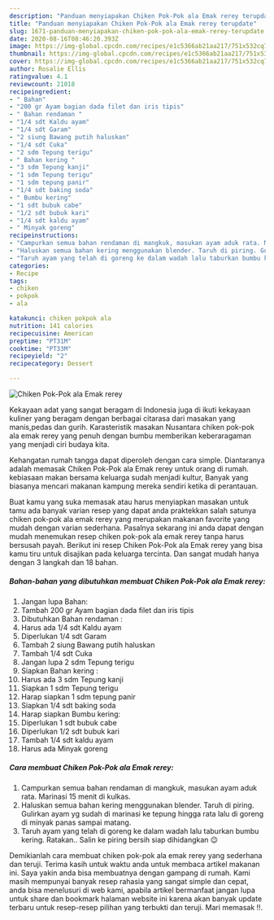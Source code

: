 ```yaml
---
description: "Panduan menyiapakan Chiken Pok-Pok ala Emak rerey terupdate"
title: "Panduan menyiapakan Chiken Pok-Pok ala Emak rerey terupdate"
slug: 1671-panduan-menyiapakan-chiken-pok-pok-ala-emak-rerey-terupdate
date: 2020-08-16T08:46:20.393Z
image: https://img-global.cpcdn.com/recipes/e1c5366ab21aa217/751x532cq70/chiken-pok-pok-ala-emak-rerey-foto-resep-utama.jpg
thumbnail: https://img-global.cpcdn.com/recipes/e1c5366ab21aa217/751x532cq70/chiken-pok-pok-ala-emak-rerey-foto-resep-utama.jpg
cover: https://img-global.cpcdn.com/recipes/e1c5366ab21aa217/751x532cq70/chiken-pok-pok-ala-emak-rerey-foto-resep-utama.jpg
author: Rosalie Ellis
ratingvalue: 4.1
reviewcount: 21018
recipeingredient:
- " Bahan"
- "200 gr Ayam bagian dada filet dan iris tipis"
- " Bahan rendaman "
- "1/4 sdt Kaldu ayam"
- "1/4 sdt Garam"
- "2 siung Bawang putih haluskan"
- "1/4 sdt Cuka"
- "2 sdm Tepung terigu"
- " Bahan kering "
- "3 sdm Tepung kanji"
- "1 sdm Tepung terigu"
- "1 sdm tepung panir"
- "1/4 sdt baking soda"
- " Bumbu kering"
- "1 sdt bubuk cabe"
- "1/2 sdt bubuk kari"
- "1/4 sdt kaldu ayam"
- " Minyak goreng"
recipeinstructions:
- "Campurkan semua bahan rendaman di mangkuk, masukan ayam aduk rata. Marinasi 15 menit di kulkas."
- "Haluskan semua bahan kering menggunakan blender. Taruh di piring. Gulirkan ayam yg sudah di marinasi ke tepung hingga rata lalu di goreng di minyak panas sampai matang."
- "Taruh ayam yang telah di goreng ke dalam wadah lalu taburkan bumbu kering. Ratakan.. Salin ke piring bersih siap dihidangkan 😉"
categories:
- Recipe
tags:
- chiken
- pokpok
- ala

katakunci: chiken pokpok ala 
nutrition: 141 calories
recipecuisine: American
preptime: "PT31M"
cooktime: "PT33M"
recipeyield: "2"
recipecategory: Dessert

---
```



![Chiken Pok-Pok ala Emak rerey](https://img-global.cpcdn.com/recipes/e1c5366ab21aa217/751x532cq70/chiken-pok-pok-ala-emak-rerey-foto-resep-utama.jpg)

Kekayaan adat yang sangat beragam di Indonesia juga di ikuti kekayaan kuliner yang beragam dengan berbagai citarasa dari masakan yang manis,pedas dan gurih. Karasteristik masakan Nusantara chiken pok-pok ala emak rerey yang penuh dengan bumbu memberikan keberaragaman yang menjadi ciri budaya kita.




Kehangatan rumah tangga dapat diperoleh dengan cara simple. Diantaranya adalah memasak Chiken Pok-Pok ala Emak rerey untuk orang di rumah. kebiasaan makan bersama keluarga sudah menjadi kultur, Banyak yang biasanya mencari makanan kampung mereka sendiri ketika di perantauan.

Buat kamu yang suka memasak atau harus menyiapkan masakan untuk tamu ada banyak varian resep yang dapat anda praktekkan salah satunya chiken pok-pok ala emak rerey yang merupakan makanan favorite yang mudah dengan varian sederhana. Pasalnya sekarang ini anda dapat dengan mudah menemukan resep chiken pok-pok ala emak rerey tanpa harus bersusah payah.
Berikut ini resep Chiken Pok-Pok ala Emak rerey yang bisa kamu tiru untuk disajikan pada keluarga tercinta. Dan sangat mudah hanya dengan 3 langkah dan 18 bahan.


<!--inarticleads1-->

##### Bahan-bahan yang dibutuhkan membuat Chiken Pok-Pok ala Emak rerey:

1. Jangan lupa  Bahan:
1. Tambah 200 gr Ayam bagian dada filet dan iris tipis
1. Dibutuhkan  Bahan rendaman :
1. Harus ada 1/4 sdt Kaldu ayam
1. Diperlukan 1/4 sdt Garam
1. Tambah 2 siung Bawang putih haluskan
1. Tambah 1/4 sdt Cuka
1. Jangan lupa 2 sdm Tepung terigu
1. Siapkan  Bahan kering :
1. Harus ada 3 sdm Tepung kanji
1. Siapkan 1 sdm Tepung terigu
1. Harap siapkan 1 sdm tepung panir
1. Siapkan 1/4 sdt baking soda
1. Harap siapkan  Bumbu kering:
1. Diperlukan 1 sdt bubuk cabe
1. Diperlukan 1/2 sdt bubuk kari
1. Tambah 1/4 sdt kaldu ayam
1. Harus ada  Minyak goreng




<!--inarticleads2-->

##### Cara membuat  Chiken Pok-Pok ala Emak rerey:

1. Campurkan semua bahan rendaman di mangkuk, masukan ayam aduk rata. Marinasi 15 menit di kulkas.
1. Haluskan semua bahan kering menggunakan blender. Taruh di piring. Gulirkan ayam yg sudah di marinasi ke tepung hingga rata lalu di goreng di minyak panas sampai matang.
1. Taruh ayam yang telah di goreng ke dalam wadah lalu taburkan bumbu kering. Ratakan.. Salin ke piring bersih siap dihidangkan 😉




Demikianlah cara membuat chiken pok-pok ala emak rerey yang sederhana dan teruji. Terima kasih untuk waktu anda untuk membaca artikel makanan ini. Saya yakin anda bisa membuatnya dengan gampang di rumah. Kami masih mempunyai banyak resep rahasia yang sangat simple dan cepat, anda bisa menelusuri di web kami, apabila artikel bermanfaat jangan lupa untuk share dan bookmark halaman website ini karena akan banyak update terbaru untuk resep-resep pilihan yang terbukti dan teruji. Mari memasak !!. 

